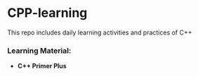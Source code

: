 # CPP-learning  
This repo includes daily learning activities and practices of C++  
  
### Learning Material:  
- **C++ Primer Plus**
